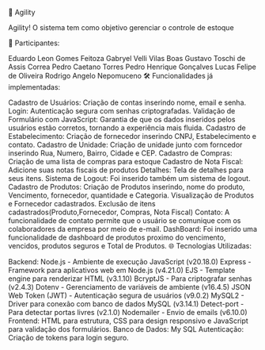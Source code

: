 🚀 Agility

Agility! O sistema tem como objetivo gerenciar o controle de estoque

👥 Participantes:

Eduardo Leon Gomes Feitoza
Gabryel Velli Vilas Boas
Gustavo Toschi de Assis Correa
Pedro Caetano Torres
Pedro Henrique Gonçalves
Lucas Felipe de Oliveira
Rodrigo Angelo Nepomuceno
🛠 Funcionalidades já implementadas:

Cadastro de Usuários: Criação de contas inserindo nome, email e senha.
Login: Autenticação segura com senhas criptografadas.
Validação de Formulário com JavaScript​: Garantia de que os dados inseridos pelos usuários estão corretos, tornando a experiência mais fluida.
Cadastro de Estabelecimento: Criação de fornecedor inserindo CNPJ, Estabelecimento e contato.
Cadastro de Unidade: Criação de unidade junto com forncedor inserindo Rua, Numero, Bairro, Cidade e CEP.
Cadastro de Compras: Criação de uma lista de compras para estoque
Cadastro de Nota Fiscal: Adicione suas notas fiscais de produtos
Detalhes: Tela de detalhes para seus itens.
Sistema de Logout: Foi inserido também um sistema de logout.
Cadastro de Produtos: Criação de Produtos inserindo, nome do produto, Vencimento, fornecedor, quantidade e Categoria.
Visualização de Produtos e Fornecedor cadastrados.
Exclusão de itens cadastrados(Produto,Fornecedor, Compras, Nota Fiscal)
Contato: A funcionalidade de contato permite que o usuário se comunique com os colaboradores da empresa por meio de e-mail.
DashBoard: Foi inserido uma funcionalidade de dashboard de produtos proximo do vencimento, vencidos, produtos seguros e Total de Produtos.
🌐 Tecnologias Utilizadas:

Backend:
Node.js - Ambiente de execução JavaScript (v20.18.0)
Express - Framework para aplicativos web em Node.js (v4.21.0)
EJS - Template engine para renderizar HTML (v3.1.10)
BcryptJS - Para criptografar senhas (v2.4.3)
Dotenv - Gerenciamento de variáveis de ambiente (v16.4.5)
JSON Web Token (JWT) - Autenticação segura de usuários (v9.0.2)
MySQL2 - Driver para conexão com banco de dados MySQL (v3.14.1)
Detect-port - Para detectar portas livres (v2.1.0)
Nodemailer - Envio de emails (v6.10.0)
Frontend: HTML para estrutura, CSS para design responsivo e JavaScript para validação dos formulários.
Banco de Dados: My SQL
Autenticação: Criação de tokens para login seguro.
